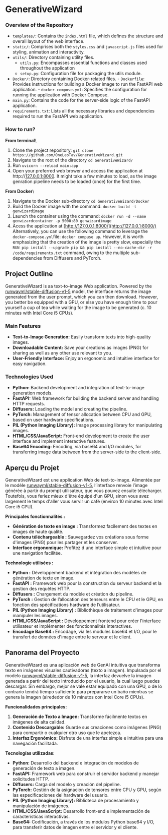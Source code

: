 # GenerativeWizard

### Overview of the Repository
- `templates/`: Contains the `index.html` file, which defines the structure and overall layout of the web interface.
- `static/`: Comprises both the `styles.css` and `javascript.js` files used for styling, animation and interactivity.
- `utils/`: Directory containing utility files.
    - `utils.py`: Encompasses essential functions and classes used throughout the application
    - `setup.py`: Configuration file for packaging the utils module.
- `Docker/`: Directory containing Docker-related files.
        - `Dockerfile`: Provides instructions for building a Docker image to run the FastAPI web application.
        - `docker-compose.yml`: Specifies the configuration for running the application with Docker Compose.
- `main.py`: Contains the code for the server-side logic of the FastAPI application.
- `requirements.txt`: Lists all the necessary libraries and dependencies required to run the FastAPI web application.


### How to run?
**From terminal**\
1. Clone the project repository: `git clone https://github.com/OneLeoTav/GenerativeWizard.git`
2. Navigate to the root of the directory `cd GenerativeWizard/`
3. Run `uvicorn --reload main:app`
4. Open your preferred web brower and access the application at http://[127.0.0.1:8000](http://127.0.0.1:8000/). It might take a few minutes to load, as the image genration pipeline needs to be loaded (once) for the first time.

**From Docker**\
1. Navigate to the Docker sub-directory `cd GenerativeWizard/Docker`
2. Build the Docker image with the command: `docker build -t genwizardimage`
3. Launch the container using the command: `docker run -d --name genwizardcontainer -p 5000:80 genwizardimage`
4. Acess the application at [http://127.0.0.1:8000/](http://127.0.0.1:8000/)
Alternatively, you can use the following command to leverage the `docker-compose.yml`file: `docker compuse up`. However, it is worth emphasizing that the creation of the image is pretty slow, especially the `RUN pip install --upgrade pip && pip install --no-cache-dir -r /code/requirements.txt` command, owing to the multiple sub-dependencies from Diffusers and PyTorch.

## Project Outline
GenerativeWizard is aa text-to-image Web application. Powered by the [runwayml/stable-diffusion-v1-5](https://huggingface.co/runwayml/stable-diffusion-v1-5) model, the interface returns the image generated from the user prompt, which you can then download. However, you better be equipped with a GPU, or else you have enough time to pour yourself a cup of tea while waiting for the image to be generated (c. 10 minutes with Intel Core i5 CPUs).


### Main Features
- **Text-to-Image Generation:** Easily transform texts into high-quality images.
- **Downloadable Content:** Save your creations as images (PNG) for sharing as well as any other use relevant to you.
- **User-Friendly Interface:** Enjoy an ergonomic and intuitive interface for easy navigation.

### Technologies Used
- **Python:** Backend development and integration of text-to-image generation models.
- **FastAPI:** Web framework for building the backend server and handling HTTP requests.
- **Diffusers:** Loading the model and creating the pipeline.
- **PyTorch:** Management of tensor allocation between CPU and GPU, based on user hardware specifications.
- **PIL (Python Imaging Library):** Image processing library for manipulating images.
- **HTML/CSS/JavaScript:** Front-end development to create the user interface and implement interactive features.
- **Base64 Encoding:** Encoding, via base64 and I/O modules, for transferring image data between from the server-side to the client-side.

## Aperçu du Projet
GenerativeWizard est une application Web de text-to-image. Alimentée par le modèle [runwayml/stable-diffusion-v1-5](https://huggingface.co/runwayml/stable-diffusion-v1-5), l’interface renvoie l’image générée à partir du prompt utilisateur, que vous pouvez ensuite télécharger. Toutefois, vous feriez mieux d'être équipé d'un GPU, sinon vous avez largement le temps d'aller vous servir un café (environ 10 minutes avec Intel Core i5 CPU).


**Principales fonctionnalités :**
- **Génération de texte en image :** Transformez facilement des textes en images de haute qualité.
- **Contenu téléchargeable :** Sauvegardez vos créations sous forme d'images (PNG) pour les partager et les conserver.
- **Interface ergonomique:** Profitez d'une interface simple et intuitive pour une navigation facilitée.

**Technologie utilisées :**
- **Python :** Développement backend et intégration des modèles de génération de texte en image.
- **FastAPI :** Framework web pour la construction du serveur backend et la gestion des requêtes HTTP.
- **Diffusers :** Chargement du modèle et création du pipeline.
- **PyTorch :** Gestion de l’allocation des tenseurs entre le CPU et le GPU, en fonction des spécifications hardware de l’utilisateur.
- **PIL (Python Imaging Library) :** Bibliothèque de traitement d'images pour manipuler les images.
- **HTML/CSS/JavaScript :** Développement frontend pour créer l'interface utilisateur et implémenter des fonctionnalités interactives.
- **Encodage Base64 :** Encodage, via les modules base64 et I/O, pour le transfert de données d'image entre le serveur et le client.


## Panorama del Proyecto
GenerativeWizard es una aplicación web de GenAI intuitiva que transforma texto en imágenes visuales cautivadoras (texto a imagen). Impulsada por el modelo [runwayml/stable-diffusion-v1-5](https://huggingface.co/runwayml/stable-diffusion-v1-5), la interfaz devuelve la imagen generada a partir del texto introducido por el usuario, la cual luego puedes descargar. Sin embargo, mejor se vale estar equipado con una GPU, o de lo contrario tendrá tiempo suficiente para prepararse un baño mientras se genera la imagen (alrededor de 10 minutos con Intel Core i5 CPUs).

**Funcionalidades principales:**
1. **Generación de Texto a Imagen:** Transforme fácilmente textos en imágenes de alta calidad.
2. **Contenido Descargable:** Guarde sus creaciones como imágenes (PNG) para compartir o cualquier otro uso que le apetezca.
3. **Interfaz Ergonómico:** Disfrute de una interfaz simple e intuitiva para una navegación facilitada.


**Tecnologías utilizadas:**
- **Python:** Desarrollo del backend e integración de modelos de generación de texto a imagen.
- **FastAPI:** Framework web para construir el servidor backend y manejar solicitudes HTTP.
- **Diffusers:** Carga del modelo y creación del pipeline.
- **PyTorch:** Gestión de la asignación de tensores entre CPU y GPU, según las especificaciones del hardware del usuario.
- **PIL (Python Imaging Library):** Biblioteca de procesamiento y manipulación de imágenes.
- **HTML/CSS/JavaScript:** Desarrollo front-end e implementación de características interactivas.
- **Base64:** Codificación, a través de los módulos Python base64 y I/O, para transferir datos de imagen entre el servidor y el cliente.
